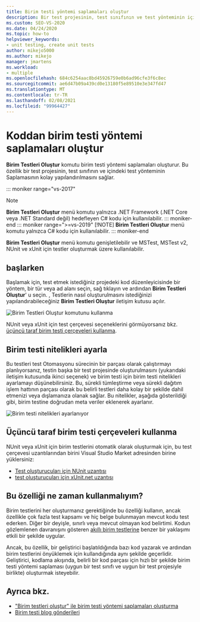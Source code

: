 ```yaml
---
title: Birim testi yöntemi saplamaları oluştur
description: Bir test projesinin, test sınıfının ve test yönteminin içindeki saplama yönteminin kolay yapılandırılmasını sağlayan birim testleri Oluştur komutunu nasıl kullanacağınızı öğrenin.
ms.custom: SEO-VS-2020
ms.date: 04/24/2020
ms.topic: how-to
helpviewer_keywords:
- unit testing, create unit tests
author: mikejo5000
ms.author: mikejo
manager: jmartens
ms.workload:
- multiple
ms.openlocfilehash: 684c6254aac8bd45926759e0b6ad96cfe3f6c8ec
ms.sourcegitcommit: ae6d47b09a439cd0e13180f5e89510e3e347fd47
ms.translationtype: MT
ms.contentlocale: tr-TR
ms.lasthandoff: 02/08/2021
ms.locfileid: "99964427"
---
```

# <a name="create-unit-test-method-stubs-from-code"></a>Koddan birim testi yöntemi saplamaları oluştur

**Birim Testleri Oluştur** komutu birim testi yöntemi saplamaları oluşturur. Bu özellik bir test projesinin, test sınıfının ve içindeki test yönteminin Saplamasının kolay yapılandırılmasını sağlar.

::: moniker range="vs-2017"
> [!NOTE]
> **Birim Testleri Oluştur** menü komutu yalnızca .NET Framework (.NET Core veya .NET Standard değil) hedefleyen C# kodu için kullanılabilir.
::: moniker-end
::: moniker range=">=vs-2019"
> [!NOTE]
> **Birim Testleri Oluştur** menü komutu yalnızca C# kodu için kullanılabilir.
::: moniker-end

**Birim Testleri Oluştur** menü komutu genişletilebilir ve MSTest, MSTest v2, NUnit ve xUnit için testler oluşturmak üzere kullanılabilir.

## <a name="get-started"></a>başlarken

Başlamak için, test etmek istediğiniz projedeki kod düzenleyicisinde bir yöntem, bir tür veya ad alanı seçin, sağ tıklayın ve ardından **Birim Testleri Oluştur**' u seçin. , Testlerin nasıl oluşturulmasını istediğinizi yapılandırabileceğiniz **Birim Testleri Oluştur** iletişim kutusu açılır.

![Birim Testleri Oluştur komutunu kullanma](media/createunittestcommand.png)

NUnit veya xUnit için test çerçevesi seçeneklerini görmüyorsanız bkz. [üçüncü taraf birim testi çerçeveleri kullanma](#use-third-party-unit-test-frameworks).

## <a name="set-unit-test-traits"></a>Birim testi nitelikleri ayarla

Bu testleri test Otomasyonu sürecinin bir parçası olarak çalıştırmayı planlıyorsanız, testin başka bir test projesinde oluşturulmasını (yukarıdaki iletişim kutusunda ikinci seçenek) ve birim testi için birim testi nitelikleri ayarlamayı düşünebilirsiniz. Bu, sürekli tümleştirme veya sürekli dağıtım işlem hattının parçası olarak bu belirli testleri daha kolay bir şekilde dahil etmenizi veya dışlamanıza olanak sağlar. Bu nitelikler, aşağıda gösterildiği gibi, birim testine doğrudan meta veriler eklenerek ayarlanır.

![Birim testi nitelikleri ayarlanıyor](media/createunittest.png)

## <a name="use-third-party-unit-test-frameworks"></a>Üçüncü taraf birim testi çerçeveleri kullanma

NUnit veya xUnit için birim testlerini otomatik olarak oluşturmak için, bu test çerçevesi uzantılarından birini Visual Studio Market adresinden birine yüklersiniz:

* [Test oluşturucuları için NUnit uzantısı](https://marketplace.visualstudio.com/items?itemName=NUnitDevelopers.TestGeneratorNUnitextension)
* [test oluşturucuları için xUnit.net uzantısı](https://marketplace.visualstudio.com/items?itemName=BradWilson.xUnitnetTestExtensions)

## <a name="when-should-i-use-this-feature"></a>Bu özelliği ne zaman kullanmalıyım?

Birim testlerini her oluşturmanız gerektiğinde bu özelliği kullanın, ancak özellikle çok fazla test kapsamı ve hiç belge bulunmayan mevcut kodu test ederken. Diğer bir deyişle, sınırlı veya mevcut olmayan kod belirtimi. Kodun gözlemlenen davranışını gösteren [akıllı birim testlerine](https://devblogs.microsoft.com/devops/introducing-smart-unit-tests/) benzer bir yaklaşımı etkili bir şekilde uygular.

Ancak, bu özellik, bir geliştirici başlatıldığında bazı kod yazarak ve ardından birim testlerini önyüklemek için kullandığında aynı şekilde geçerlidir. Geliştirici, kodlama akışında, belirli bir kod parçası için hızlı bir şekilde birim testi yöntemi saplaması (uygun bir test sınıfı ve uygun bir test projesiyle birlikte) oluşturmak isteyebilir.

## <a name="see-also"></a>Ayrıca bkz.

- ["Birim testleri oluştur" ile birim testi yöntemi saplamaları oluşturma](https://devblogs.microsoft.com/devops/creating-unit-test-method-stubs-with-create-unit-tests/)
- [Birim testi blog gönderileri](https://devblogs.microsoft.com/devops/?s=unit+testing)
